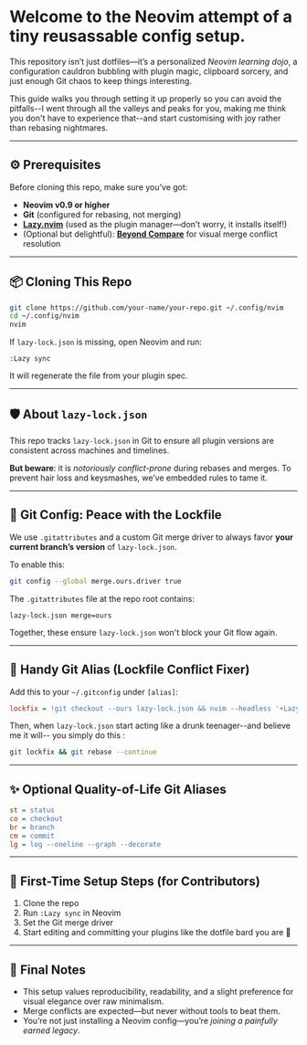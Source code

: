 # Welcome to the Neovim attempt of a tiny reusassable config setup.

This repository isn’t just dotfiles—it’s a personalized *Neovim learning dojo*, a configuration cauldron bubbling with plugin magic, clipboard sorcery, and just enough Git chaos to keep things interesting.

This guide walks you through setting it up properly so you can avoid the pitfalls--I went through all the valleys and peaks for you, making me think you don't have to experience that--and start customising with joy rather than rebasing nightmares.

---

## ⚙️ Prerequisites

Before cloning this repo, make sure you’ve got:

- **Neovim v0.9 or higher**  
- **Git** (configured for rebasing, not merging)
- **[Lazy.nvim](https://github.com/folke/lazy.nvim)** (used as the plugin manager—don’t worry, it installs itself!)
- (Optional but delightful): [**Beyond Compare**](https://www.scootersoftware.com/) for visual merge conflict resolution

---

## 📦 Cloning This Repo

```bash
git clone https://github.com/your-name/your-repo.git ~/.config/nvim
cd ~/.config/nvim
nvim
```

If `lazy-lock.json` is missing, open Neovim and run:

```vim
:Lazy sync
```

It will regenerate the file from your plugin spec.

---

## 🛡️ About `lazy-lock.json`

This repo tracks `lazy-lock.json` in Git to ensure all plugin versions are consistent across machines and timelines.

**But beware**: it is *notoriously conflict-prone* during rebases and merges. To prevent hair loss and keysmashes, we’ve embedded rules to tame it.

---

## 🧙 Git Config: Peace with the Lockfile

We use `.gitattributes` and a custom Git merge driver to always favor **your current branch’s version** of `lazy-lock.json`.

To enable this:

```bash
git config --global merge.ours.driver true
```

The `.gitattributes` file at the repo root contains:

```gitattributes
lazy-lock.json merge=ours
```

Together, these ensure `lazy-lock.json` won't block your Git flow again.

---

## 🔁 Handy Git Alias (Lockfile Conflict Fixer)

Add this to your `~/.gitconfig` under `[alias]`:

```ini
lockfix = !git checkout --ours lazy-lock.json && nvim --headless '+Lazy sync' '+qa' && git add lazy-lock.json
```

Then, when `lazy-lock.json` start acting like a drunk teenager--and believe me it will-- you simply do this :

```bash
git lockfix && git rebase --continue
```

---

## ✨ Optional Quality-of-Life Git Aliases

```ini
st = status
co = checkout
br = branch
cm = commit
lg = log --oneline --graph --decorate
```

---

## 🧪 First-Time Setup Steps (for Contributors)

1. Clone the repo  
2. Run `:Lazy sync` in Neovim  
3. Set the Git merge driver  
4. Start editing and committing your plugins like the dotfile bard you are 🎻

---

## 🦄 Final Notes

- This setup values reproducibility, readability, and a slight preference for visual elegance over raw minimalism.
- Merge conflicts are expected—but never without tools to beat them.
- You’re not just installing a Neovim config—you’re *joining a painfully earned legacy*.
